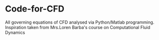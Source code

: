 # Code-for-CFD
All governing equations of CFD analysed via Python/Matlab programming. 
Inspiration taken from Mrs.Loren Barba's course on Computational Fluid Dynamics
